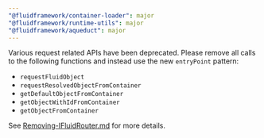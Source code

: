 ```yaml
---
"@fluidframework/container-loader": major
"@fluidframework/runtime-utils": major
"@fluidframework/aqueduct": major
---
```


Various request related APIs have been deprecated. Please remove all calls to the following functions and instead use the new `entryPoint` pattern:

-   `requestFluidObject`
-   `requestResolvedObjectFromContainer`
-   `getDefaultObjectFromContainer`
-   `getObjectWithIdFromContainer`
-   `getObjectFromContainer`

See [Removing-IFluidRouter.md](https://github.com/microsoft/FluidFramework/blob/main/packages/common/core-interfaces/Removing-IFluidRouter.md) for more details.
